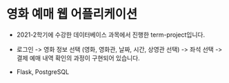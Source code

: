 # 영화 예매 웹 어플리케이션
- 2021-2학기에 수강한 데이터베이스 과목에서 진행한 term-project입니다. 
- 로그인 -> 영화 정보 선택 (영화, 영화관, 날짜, 시간, 상영관 선택) -> 좌석 선택 -> 결제 예매 내역 확인의 과정이 구현되어 있습니다. 

- Flask, PostgreSQL
